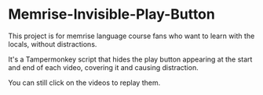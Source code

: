 # Memrise-Invisible-Play-Button

This project is for memrise language course fans who want to learn with the locals, without distractions. 

It's a Tampermonkey script that hides the play button appearing at the start and end of each video, covering it and causing distraction.

You can still click on the videos to replay them.
